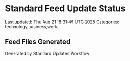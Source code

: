 # Standard Feed Update Status
Last updated: Thu Aug 21 18:31:49 UTC 2025
Categories: technology,business,world

## Feed Files Generated

Generated by Standard Updates Workflow
